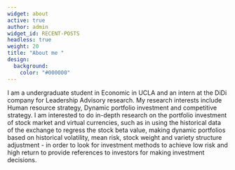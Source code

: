 ```yaml
---
widget: about
active: true
author: admin
widget_id: RECENT-POSTS
headless: true
weight: 20
title: "About me "
design:
  background:
    color: "#000000"
---
```

<!--StartFragment-->

I am a undergraduate student in Economic in UCLA and an intern at the DiDi company for Leadership Advisory research. My research interests include Human resource strategy, Dynamic portfolio investment and competitive strategy. I am interested to do in-depth research on the portfolio investment of stock market and virtual currencies, such as in using the historical data of the exchange to regress the stock beta value, making dynamic portfolios based on historical volatility, mean risk, stock weight and variety structure adjustment - in order to look for investment methods to achieve low risk and high return to provide references to investors for making investment decisions.

<!--EndFragment-->